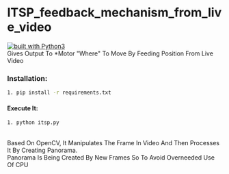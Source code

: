 # ITSP_feedback_mechanism_from_live_video
[![built with Python3](https://img.shields.io/badge/built%20with-Python3-red.svg)](https://www.python.org/)
<br>
Gives Output To *Motor "Where" To Move By Feeding Position From Live Video
<br>
### Installation:

```bash
1. pip install -r requirements.txt
```

#### Execute It:

```bash
1. python itsp.py
```
<br>
Based On OpenCV, It Manipulates The Frame In Video And Then Processes It By Creating Panorama.
<br>
Panorama Is Being Created By New Frames So To Avoid Overneeded Use Of CPU
